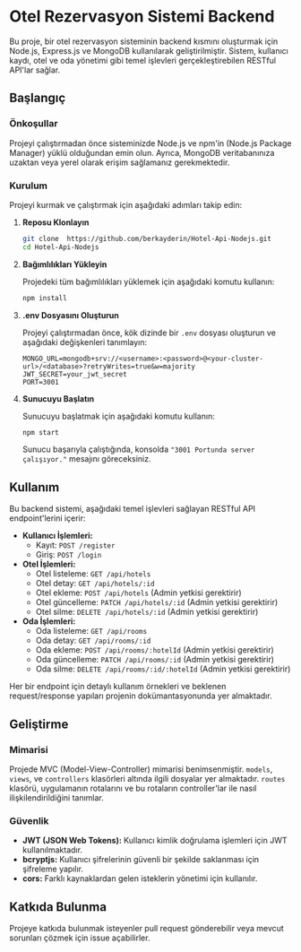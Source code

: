 # Otel Rezervasyon Sistemi Backend

Bu proje, bir otel rezervasyon sisteminin backend kısmını oluşturmak için Node.js, Express.js ve MongoDB kullanılarak geliştirilmiştir. Sistem, kullanıcı kaydı, otel ve oda yönetimi gibi temel işlevleri gerçekleştirebilen RESTful API'lar sağlar.

## Başlangıç

### Önkoşullar

Projeyi çalıştırmadan önce sisteminizde Node.js ve npm'in (Node.js Package Manager) yüklü olduğundan emin olun. Ayrıca, MongoDB veritabanınıza uzaktan veya yerel olarak erişim sağlamanız gerekmektedir.

### Kurulum

Projeyi kurmak ve çalıştırmak için aşağıdaki adımları takip edin:

1. **Reposu Klonlayın**

    ```bash
    git clone  https://github.com/berkayderin/Hotel-Api-Nodejs.git
    cd Hotel-Api-Nodejs
    ```

2. **Bağımlılıkları Yükleyin**

    Projedeki tüm bağımlılıkları yüklemek için aşağıdaki komutu kullanın:

    ```bash
    npm install
    ```

3. **.env Dosyasını Oluşturun**

    Projeyi çalıştırmadan önce, kök dizinde bir `.env` dosyası oluşturun ve aşağıdaki değişkenleri tanımlayın:

    ```dotenv
    MONGO_URL=mongodb+srv://<username>:<password>@<your-cluster-url>/<database>?retryWrites=true&w=majority
    JWT_SECRET=your_jwt_secret
    PORT=3001
    ```

4. **Sunucuyu Başlatın**

    Sunucuyu başlatmak için aşağıdaki komutu kullanın:

    ```bash
    npm start
    ```

    Sunucu başarıyla çalıştığında, konsolda `"3001 Portunda server çalışıyor."` mesajını göreceksiniz.

## Kullanım

Bu backend sistemi, aşağıdaki temel işlevleri sağlayan RESTful API endpoint'lerini içerir:

- **Kullanıcı İşlemleri:**
  - Kayıt: `POST /register`
  - Giriş: `POST /login`
- **Otel İşlemleri:**
  - Otel listeleme: `GET /api/hotels`
  - Otel detay: `GET /api/hotels/:id`
  - Otel ekleme: `POST /api/hotels` (Admin yetkisi gerektirir)
  - Otel güncelleme: `PATCH /api/hotels/:id` (Admin yetkisi gerektirir)
  - Otel silme: `DELETE /api/hotels/:id` (Admin yetkisi gerektirir)
- **Oda İşlemleri:**
  - Oda listeleme: `GET /api/rooms`
  - Oda detay: `GET /api/rooms/:id`
  - Oda ekleme: `POST /api/rooms/:hotelId` (Admin yetkisi gerektirir)
  - Oda güncelleme: `PATCH /api/rooms/:id` (Admin yetkisi gerektirir)
  - Oda silme: `DELETE /api/rooms/:id/:hotelId` (Admin yetkisi gerektirir)

Her bir endpoint için detaylı kullanım örnekleri ve beklenen request/response yapıları projenin dokümantasyonunda yer almaktadır.

## Geliştirme

### Mimarisi

Projede MVC (Model-View-Controller) mimarisi benimsenmiştir. `models`, `views`, ve `controllers` klasörleri altında ilgili dosyalar yer almaktadır. `routes` klasörü, uygulamanın rotalarını ve bu rotaların controller'lar ile nasıl ilişkilendirildiğini tanımlar.

### Güvenlik

- **JWT (JSON Web Tokens):** Kullanıcı kimlik doğrulama işlemleri için JWT kullanılmaktadır.
- **bcryptjs:** Kullanıcı şifrelerinin güvenli bir şekilde saklanması için şifreleme yapılır.
- **cors:** Farklı kaynaklardan gelen isteklerin yönetimi için kullanılır.

## Katkıda Bulunma

Projeye katkıda bulunmak isteyenler pull request gönderebilir veya mevcut sorunları çözmek için issue açabilirler.
